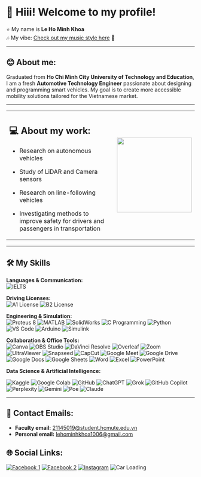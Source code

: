 # 👋 Hiii! Welcome to my profile!  
⭐️ My name is **Le Ho Minh Khoa**  
🎶 My vibe:
[Check out my music style here](https://www.youtube.com/watch?v=6TJg2EEdsYg&list=RD6TJg2EEdsYg&start_radio=1) 🎵  

---

## 😊 About me:  
Graduated from **Ho Chi Minh City University of Technology and Education**, I am a fresh **Automotive Technology Engineer** passionate about designing and programming smart vehicles. My goal is to create more accessible mobility solutions tailored for the Vietnamese market.  

---
<table border="0" style="border: none;">
  <tr>
    <td>

## 💻 About my work:  
- Research on autonomous vehicles  
- Study of LiDAR and Camera sensors  
- Research on line-following vehicles  
- Investigating methods to improve safety for drivers and passengers in transportation  

    </td>
    <td align="right">
      <img src="https://github.com/user-attachments/assets/f0ade79f-aa2d-4892-9275-553df3c6aeb0" width="200">
    </td>
  </tr>
</table>


---

## 🛠 My Skills

**Languages & Communication:**  
![IELTS](https://img.shields.io/badge/IELTS-FF0000?style=for-the-badge&logo=britishcouncil&logoColor=white)


**Driving Licenses:**  
![A1 License](https://img.shields.io/badge/A1%20Motorcycle%20License-2E8B57?style=for-the-badge&logo=googlemaps&logoColor=white)
![B2 License](https://img.shields.io/badge/B2%20Car%20License%20(coming%20soon)-4682B4?style=for-the-badge&logo=googlemaps&logoColor=white)


**Engineering & Simulation:**  
![Proteus 8](https://img.shields.io/badge/Proteus_8-00599C?style=for-the-badge&logo=proteus&logoColor=white)
![MATLAB](https://img.shields.io/badge/MATLAB-FF7F0E?style=for-the-badge&logo=Mathworks&logoColor=white)
![SolidWorks](https://img.shields.io/badge/SolidWorks-FF0000?style=for-the-badge&logo=dassaultsystemes&logoColor=white)
![C Programming](https://img.shields.io/badge/C_Programming-00599C?style=for-the-badge&logo=c&logoColor=white)
![Python](https://img.shields.io/badge/python-3670A0?style=for-the-badge&logo=python&logoColor=ffdd54)
![VS Code](https://img.shields.io/badge/Visual%20Studio%20Code-007ACC?style=for-the-badge&logo=visualstudiocode&logoColor=white)
![Arduino](https://img.shields.io/badge/Arduino-00979D?style=for-the-badge&logo=arduino&logoColor=white)
![Simulink](https://img.shields.io/badge/Simulink-FF7300?style=for-the-badge&logo=mathworks&logoColor=white)



**Collaboration & Office Tools:**  
![Canva](https://img.shields.io/badge/Canva-00C4CC?style=for-the-badge&logo=canva&logoColor=white)
![OBS Studio](https://img.shields.io/badge/OBS_Studio-302E31?style=for-the-badge&logo=obsstudio&logoColor=white)
![DaVinci Resolve](https://img.shields.io/badge/DaVinci%20Resolve-233A51?style=for-the-badge&logo=davinciresolve&logoColor=white)
![Overleaf](https://img.shields.io/badge/Overleaf-47A141?style=for-the-badge&logo=overleaf&logoColor=white)
![Zoom](https://img.shields.io/badge/Zoom-2D8CFF?style=for-the-badge&logo=zoom&logoColor=white)
![UltraViewer](https://img.shields.io/badge/UltraViewer-00ADEF?style=for-the-badge&logo=ultraviewer&logoColor=white)
![Snapseed](https://img.shields.io/badge/Snapseed-41641f?style=for-the-badge&logoColor=white)
![CapCut](https://img.shields.io/badge/CapCut-000000?style=for-the-badge&logo=capcut&logoColor=27e466)
![Google Meet](https://img.shields.io/badge/Google_Meet-00897B?style=for-the-badge&logo=googlemeet&logoColor=white)
![Google Drive](https://img.shields.io/badge/Google%20Drive-4285F4?style=for-the-badge&logo=google-drive&logoColor=white)
![Google Docs](https://img.shields.io/badge/Google%20Docs-4285F4?style=for-the-badge&logo=google-docs&logoColor=white)
![Google Sheets](https://img.shields.io/badge/Google%20Sheets-34A853?style=for-the-badge&logo=google-sheets&logoColor=white)
![Word](https://img.shields.io/badge/Microsoft_Word-2B579A?style=for-the-badge&logo=microsoftword&logoColor=white)
![Excel](https://img.shields.io/badge/Microsoft_Excel-217346?style=for-the-badge&logo=microsoftexcel&logoColor=white)
![PowerPoint](https://img.shields.io/badge/Microsoft_PowerPoint-B7472A?style=for-the-badge&logo=microsoftpowerpoint&logoColor=white)



**Data Science & Artificial Intelligence:**

![Kaggle](https://img.shields.io/badge/Kaggle-20BEFF?style=for-the-badge&logo=kaggle&logoColor=white)
![Google Colab](https://img.shields.io/badge/Google%20Colab-F9AB00?style=for-the-badge&logo=googlecolab&logoColor=white)
![GitHub](https://img.shields.io/badge/GitHub-8A2BE2?style=for-the-badge&logo=github&logoColor=white)
![ChatGPT](https://img.shields.io/badge/ChatGPT-00A67E?style=for-the-badge&logo=openai&logoColor=white)
![Grok](https://img.shields.io/badge/Grok-FFCC00?style=for-the-badge&logo=x&logoColor=black)
![GitHub Copilot](https://img.shields.io/badge/GitHub%20Copilot-8A2BE2?style=for-the-badge&logo=githubcopilot&logoColor=white)
![Perplexity](https://img.shields.io/badge/Perplexity-1E40AF?style=for-the-badge&logo=perplexity&logoColor=white)
![Gemini](https://img.shields.io/badge/Gemini-4285F4?style=for-the-badge&logo=googlegemini&logoColor=white)
![Poe](https://img.shields.io/badge/Poe-AC2DFE?style=for-the-badge&logo=quora&logoColor=white)
![Claude](https://img.shields.io/badge/Claude-FF6F3C?style=for-the-badge&logo=anthropic&logoColor=white)

---

## 📩 Contact Emails: 
- **Faculty email:** 21145019@student.hcmute.edu.vn  
- **Personal email:** lehominhkhoa1006@gmail.com  

## 🌐 Social Links:
[![Facebook 1](https://img.shields.io/badge/Facebook%201-1877F2?style=for-the-badge&logo=facebook&logoColor=white)](https://www.facebook.com/share/14DLkWX2cvd/?mibextid=wwXIfr)
[![Facebook 2](https://img.shields.io/badge/Facebook%202-1877F2?style=for-the-badge&logo=facebook&logoColor=white)](https://www.facebook.com/share/176mcZYkx4/?mibextid=wwXIfr)
[![Instagram](https://img.shields.io/badge/Instagram-E4405F?style=for-the-badge&logo=instagram&logoColor=white)](https://www.instagram.com/le_ho_minh_khoa/profilecard/?igsh=cnBhczI5Nm03dzBm)
![Car Loading](https://raw.githubusercontent.com/lehominhkhoa1006/lehominhkhoa1006/main/assets/car-loading.gif)



